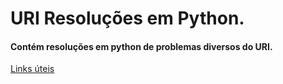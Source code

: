 # URI Resoluções em Python.


#### Contém resoluções em python de problemas diversos do URI.


[Links úteis](https://www.markdownguide.org/basic-syntax/)

